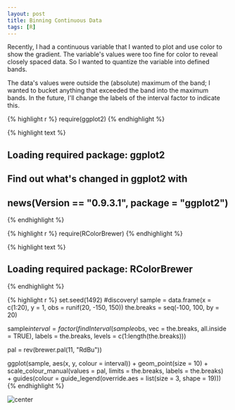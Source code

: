 ```yaml
---
layout: post
title: Binning Continuous Data
tags: [R]
---
```


Recently, I had a continuous variable that I wanted to plot and use color to show the gradient. The variable's values were too fine for color to reveal closely spaced data. So I wanted to quantize the variable into defined bands. 

The data's values were outside the (absolute) maximum of the band; I wanted to bucket anything that exceeded the band into the maximum bands. In the future, I'll change the labels of the interval factor to indicate this.


{% highlight r %}
require(ggplot2)
{% endhighlight %}



{% highlight text %}
## Loading required package: ggplot2
## Find out what's changed in ggplot2 with
## news(Version == "0.9.3.1", package = "ggplot2")
{% endhighlight %}



{% highlight r %}
require(RColorBrewer)
{% endhighlight %}



{% highlight text %}
## Loading required package: RColorBrewer
{% endhighlight %}



{% highlight r %}
set.seed(1492)  #discovery!
sample = data.frame(x = c(1:20), y = 1, obs = runif(20, -150, 150))
the.breaks = seq(-100, 100, by = 20)

sample$interval = factor(findInterval(sample$obs, vec = the.breaks, all.inside = TRUE), 
    labels = the.breaks, levels = c(1:length(the.breaks)))

pal = rev(brewer.pal(11, "RdBu"))

ggplot(sample, aes(x, y, colour = interval)) + geom_point(size = 10) + scale_colour_manual(values = pal, 
    limits = the.breaks, labels = the.breaks) + guides(colour = guide_legend(override.aes = list(size = 3, 
    shape = 19)))
{% endhighlight %}

![center](http://schnee.github.com/figs/2014-03-31-binning/unnamed-chunk-1.png) 



